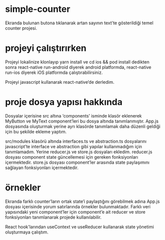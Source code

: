 # simple-counter

Ekranda bulunan butona tıklanarak artan sayının text'te gösterildiği temel counter projesi.

# projeyi çalıştırırken
Projeyi lokalinize klonlayıp yarn install ve cd ios && pod install dedikten sonra react-native run-android diyerek android platformda, react-native run-ios diyerek iOS platformda çalıştırabilirsiniz.

Projeyi javascript kullanarak react-native’de derledim.

# proje dosya yapısı hakkında
Dosyalar içerisine src altına ‘components’ isminde klasör eklenerek MyButton ve MyText component’leri bu dosya altında tanımlanmıştır. App.js dosyasında oluşturmak yerine ayrı klasörde tanımlamak daha düzenli geldiği için bu şekilde ekleme yaptım.

src/modules klasörü altında interfaces.ts ve abstraction.ts dosyalarını javascript’te interface ve abstraction gibi yapılar kullanmadığım için tanımlamadım. Yerine reducer.js ve store.js dosyaları ekledim. reducer.js dosyası component state güncellemesi için gereken fonksiyonları içermektedir. store.js dosyası component’ler arasında state paylaşımını sağlayan fonksiyonları içermektedir.

# örnekler
Ekranda farklı counter’ların ortak state’i paylaştığını görebilmek adına App.js dosyası içerisinde yorum satırlarında örnekler bulunmaktadır. Farklı veri yapısındaki yeni component’ler için component’e ait reducer ve store fonksiyonları tanımlanarak projede kullanılabilir.

React hook'larından useContext ve useReducer kullanarak state yönetimi oluşturmaya çalıştım. 
